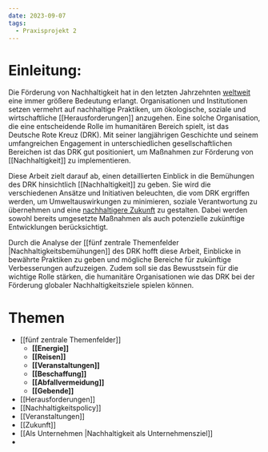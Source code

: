 ```yaml
---
date: 2023-09-07
tags:
  - Praxisprojekt 2
---
```

# Einleitung:
Die Förderung von Nachhaltigkeit hat in den letzten Jahrzehnten [weltweit](international) eine immer größere Bedeutung erlangt. Organisationen und Institutionen setzen vermehrt auf nachhaltige Praktiken, um ökologische, soziale und wirtschaftliche [[Herausforderungen]] anzugehen. Eine solche Organisation, die eine entscheidende Rolle im humanitären Bereich spielt, ist das Deutsche Rote Kreuz (DRK). Mit seiner langjährigen Geschichte und seinem umfangreichen Engagement in unterschiedlichen gesellschaftlichen Bereichen ist das DRK gut positioniert, um Maßnahmen zur Förderung von [[Nachhaltigkeit]] zu implementieren.

Diese Arbeit zielt darauf ab, einen detaillierten Einblick in die Bemühungen des DRK hinsichtlich [[Nachhaltigkeit]] zu geben. Sie wird die verschiedenen Ansätze und Initiativen beleuchten, die vom DRK ergriffen werden, um Umweltauswirkungen zu minimieren, soziale Verantwortung zu übernehmen und eine [nachhaltigere Zukunft](Zukunft) zu gestalten. Dabei werden sowohl bereits umgesetzte Maßnahmen als auch potenzielle zukünftige Entwicklungen berücksichtigt.

Durch die Analyse der [[fünf zentrale Themenfelder |Nachhaltigkeitsbemühungen]]
des DRK hofft diese Arbeit, Einblicke in bewährte Praktiken zu geben und mögliche Bereiche für zukünftige Verbesserungen aufzuzeigen. Zudem soll sie das Bewusstsein für die wichtige Rolle stärken, die humanitäre Organisationen wie das DRK bei der Förderung globaler Nachhaltigkeitsziele spielen können.

# Themen
- [[fünf zentrale Themenfelder]]
	- **[[Energie]]**
	-  **[[Reisen]]**
	-  **[[Veranstaltungen]]**
	-  **[[Beschaffung]]**
	-  **[[Abfallvermeidung]]**
	-  **[[Gebende]]**
- [[Herausforderungen]]
- [[Nachhaltigkeitspolicy]]
- [[Veranstaltungen]]
- [[Zukunft]]
- [[Als Unternehmen |Nachhaltigkeit als Unternehmensziel]]
- 